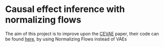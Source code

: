 # Causal effect inference with normalizing flows
The aim of this project is to improve upon the [CEVAE](https://arxiv.org/abs/1705.08821) paper, their code can be found [here](https://github.com/AMLab-Amsterdam/CEVAE), by using Normalizing Flows instead of VAEs

